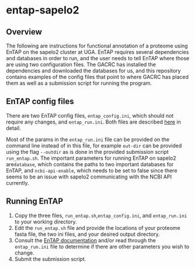 # entap-sapelo2

## Overview

The following are instructions for functional annotation of a proteome using EnTAP on the sapelo2 cluster at UGA. EnTAP requires several dependencies and databases in order to run, and the user needs to tell EnTAP where those are using two configuration files. The GACRC has installed the dependencies and downloaded the databases for us, and this repository contains examples of the config files that point to where GACRC has placed them as well as a submission script for running the program.

## EnTAP config files

There are two EnTAP config files, `entap_config.ini`, which should not require any changes, and `entap_run.ini`. Both files are described [here](https://entap.readthedocs.io/en/latest/Getting_Started/ini_files.html) in detail.

Most of the params in the `entap_run.ini` file can be provided on the command line instead of in this file, for example ``out-dir`` can be provided using the flag ``--outdir`` as is done in the provided submission script ``run_entap.sh``. The important parameters for running EnTAP on sapelo2 are``database``, which contains the paths to two important databases for EnTAP, and ``ncbi-api-enable``, which needs to be set to false since there seems to be an issue with sapelo2 communicating with the NCBI API currently.

## Running EnTAP

1. Copy the three files, ``run_entap.sh``,`entap_config.ini`, and `entap_run.ini` to your working directory.
2. Edit the ``run_entap.sh`` file and provide the locations of your proteome fasta file, the two ini files, and your desired output directory.
3. Consult the [EnTAP documentation](https://entap.readthedocs.io/en/latest/Getting_Started/introduction.html) and/or read through the ``entap_run.ini`` file to determine if there are other parameters you wish to change.
4. Submit the submission script.
